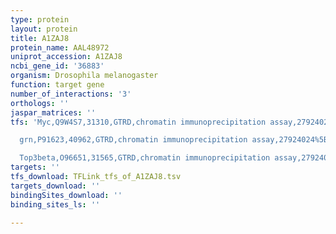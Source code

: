 ```yaml
---
type: protein
layout: protein
title: A1ZAJ8
protein_name: AAL48972
uniprot_accession: A1ZAJ8
ncbi_gene_id: '36883'
organism: Drosophila melanogaster
function: target gene
number_of_interactions: '3'
orthologs: ''
jaspar_matrices: ''
tfs: 'Myc,Q9W4S7,31310,GTRD,chromatin immunoprecipitation assay,27924024%5Buid%5D,No

  grn,P91623,40962,GTRD,chromatin immunoprecipitation assay,27924024%5Buid%5D,No

  Top3beta,O96651,31565,GTRD,chromatin immunoprecipitation assay,27924024%5Buid%5D,No'
targets: ''
tfs_download: TFLink_tfs_of_A1ZAJ8.tsv
targets_download: ''
bindingSites_download: ''
binding_sites_ls: ''

---
```

